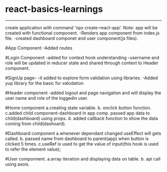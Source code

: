 # react-basics-learnings

------------------------------------------------------

create application with command 'npx create-react-app'.
Note: app will be created with functional component.
-Renders app component from index.js file.
-created dashboard componet and user component(js files).

#App Component
-Added routes

#Login Component
-added for context hook understanding
-username and role will be updated in reducer state and shared through context to Header component.


 #SignUp page-
 -it added to explore form validation using libraries.
 -Added yup library for the basic for valodation


#Header component
-added logout and page navigation and will display the user name and role of the loggedin user.

#Home component
a.creating state variable.
b. onclick button function.
c.added child component-dashboard in app comp. passed app data to child(dashboard) using props.
d. added callback function to show the data coming from child(dashoard).

#Dashboard component
a.whenever dependant changed useEffect will gets called.
b. passed name from dashboard to parent(app) when button is clicked 5 times.
c.useRef is used to get the value of input(this hook is used to refer the element value);

 #User componnent.
   a.array iteration and displaying data on table.
   b. api call using axois.
   

